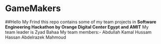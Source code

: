 # GameMakers
##Hello My Frind
this repo contains some of my team projects in **Software Engineering Hackathon by Orange Digital Center Egypt and AMIT**
My team leader is Zyad Bahaa
My team members:- 
                Abdullah Kamal
                Hussam Hassan
                Abdelrazek Mahmoud
